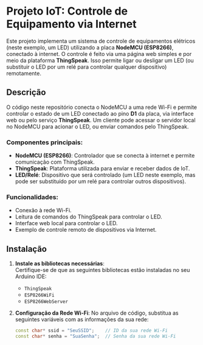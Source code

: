 # Projeto IoT: Controle de Equipamento via Internet

Este projeto implementa um sistema de controle de equipamentos elétricos (neste exemplo, um LED) utilizando a placa **NodeMCU (ESP8266)**, conectado à internet. O controle é feito via uma página web simples e por meio da plataforma **ThingSpeak**. Isso permite ligar ou desligar um LED (ou substituir o LED por um relé para controlar qualquer dispositivo) remotamente.

## Descrição

O código neste repositório conecta o NodeMCU a uma rede Wi-Fi e permite controlar o estado de um LED conectado ao pino **D1** da placa, via interface web ou pelo serviço **ThingSpeak**. Um cliente pode acessar o servidor local no NodeMCU para acionar o LED, ou enviar comandos pelo ThingSpeak.

### Componentes principais:
- **NodeMCU (ESP8266)**: Controlador que se conecta à internet e permite comunicação com ThingSpeak.
- **ThingSpeak**: Plataforma utilizada para enviar e receber dados de IoT.
- **LED/Relé**: Dispositivo que será controlado (um LED neste exemplo, mas pode ser substituído por um relé para controlar outros dispositivos).

### Funcionalidades:
- Conexão à rede Wi-Fi.
- Leitura de comandos do ThingSpeak para controlar o LED.
- Interface web local para controlar o LED.
- Exemplo de controle remoto de dispositivos via Internet.

## Instalação

1. **Instale as bibliotecas necessárias**:  
   Certifique-se de que as seguintes bibliotecas estão instaladas no seu Arduino IDE:
   - `ThingSpeak`
   - `ESP8266WiFi`
   - `ESP8266WebServer`

2. **Configuração da Rede Wi-Fi**:
   No arquivo de código, substitua as seguintes variáveis com as informações da sua rede:
   ```cpp
   const char* ssid = "SeuSSID";    // ID da sua rede Wi-Fi
   const char* senha = "SuaSenha";  // Senha da sua rede Wi-Fi

